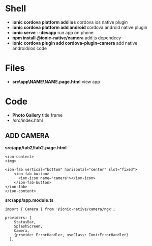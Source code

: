 # Shell

- **ionic cordova platform add ios** cordova ios native plugin
- **ionic cordova platform add android** cordova android native plugin
- **ionic serve --devapp** run app on phone
- **npm install @ionic-native/camera** add js dependecy
- **ionic cordova plugin add cordova-plugin-camera** add native android/ios code

# Files

- **src\app\NAME\NAME.page.html** view app

# Code

- **<ion-title>Photo Gallery</ion-title>** title frame  
- **<script src="cordova.js"></script>** /src/index.html

## ADD CAMERA

**src/app/tab2/tab2.page.html**

```
<ion-content>
<img>

<ion-fab vertical="bottom" horizontal="center" slot="fixed">
    <ion-fab-button>
      <ion-icon name="camera"></ion-icon>
    </ion-fab-button>
</ion-fab>
</ion-content>
```
**src/app/app.module.ts**
``` 
import { Camera } from '@ionic-native/camera/ngx'; 

providers: [
    StatusBar,
    SplashScreen,
    Camera,
    {provide: ErrorHandler, useClass: IonicErrorHandler}
  ],
```